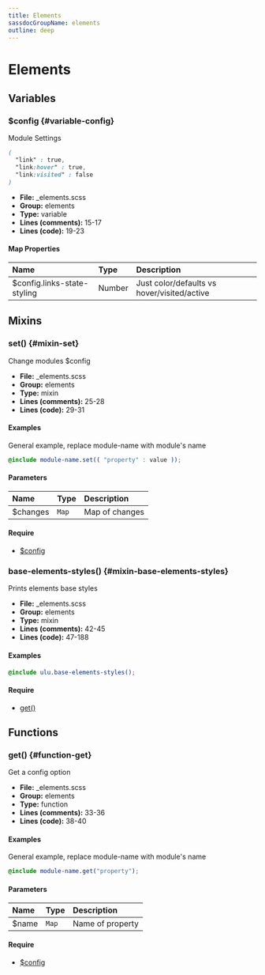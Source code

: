 ```yaml
---
title: Elements
sassdocGroupName: elements
outline: deep
---
```



# Elements





## Variables




###  $config <Badge text="variable" type="tip" vertical="top" /><Badge text="Map" type="warning" vertical="top" />  {#variable-config} 

  

Module Settings
    
    

``` scss
(
  "link" : true,
  "link:hover" : true,
  "link:visited" : false
)
```
  


<SassdocDetails summaryText="Meta Information">

- **File:** _elements.scss
- **Group:** elements
- **Type:** variable
- **Lines (comments):** 15-17
- **Lines (code):** 19-23

</SassdocDetails>
    
    

#### Map Properties


|Name|Type|Description|
|:--|:--|:--|
|$config.links-state-styling|Number|Just color/defaults vs hover/visited/active|

    
  

## Mixins




###  set() <Badge text="mixin" type="tip" vertical="top" />  {#mixin-set} 

  

Change modules $config
    
    


<SassdocDetails summaryText="Meta Information">

- **File:** _elements.scss
- **Group:** elements
- **Type:** mixin
- **Lines (comments):** 25-28
- **Lines (code):** 29-31

</SassdocDetails>
    
    

#### Examples

General example, replace module-name with module's name      


``` scss
@include module-name.set(( "property" : value ));
```
  



      

#### Parameters


|Name|Type|Description|
|:--|:--|:--|
|$changes|`Map`|Map of changes|

    

#### Require

- [$config](/scss/base/elements/#variable-config)
  


###  base-elements-styles() <Badge text="mixin" type="tip" vertical="top" />  {#mixin-base-elements-styles} 

  

Prints elements base styles
    
    


<SassdocDetails summaryText="Meta Information">

- **File:** _elements.scss
- **Group:** elements
- **Type:** mixin
- **Lines (comments):** 42-45
- **Lines (code):** 47-188

</SassdocDetails>
    
    

#### Examples

      


``` scss
@include ulu.base-elements-styles();
```
  



      

#### Require

- [get()](/scss/base/elements/#function-get)
  
  

## Functions




###  get() <Badge text="function" type="tip" vertical="top" />  {#function-get} 

  

Get a config option
    
    


<SassdocDetails summaryText="Meta Information">

- **File:** _elements.scss
- **Group:** elements
- **Type:** function
- **Lines (comments):** 33-36
- **Lines (code):** 38-40

</SassdocDetails>
    
    

#### Examples

General example, replace module-name with module's name      


``` scss
@include module-name.get("property");
```
  



      

#### Parameters


|Name|Type|Description|
|:--|:--|:--|
|$name|`Map`|Name of property|

    

#### Require

- [$config](/scss/base/elements/#variable-config)
  
  


<script>

  import SassdocPreview from "@ulu/vitepress-sassdoc/lib/assets/components/SassdocPreview.vue";
  import SassdocDetails from "@ulu/vitepress-sassdoc/lib/assets/components/SassdocDetails.vue";
  const sassdocGroup = [{"groupName":"elements","id":"variable-config","uid":"elements-variable-config","title":"$config","groupPath":"/scss/base/elements/","path":"/scss/base/elements/#variable-config"},{"groupName":"elements","id":"mixin-set","uid":"elements-mixin-set","title":"set()","groupPath":"/scss/base/elements/","path":"/scss/base/elements/#mixin-set","previewsByIndex":{}},{"groupName":"elements","id":"function-get","uid":"elements-function-get","title":"get()","groupPath":"/scss/base/elements/","path":"/scss/base/elements/#function-get","previewsByIndex":{}},{"groupName":"elements","id":"mixin-base-elements-styles","uid":"elements-mixin-base-elements-styles","title":"base-elements-styles()","groupPath":"/scss/base/elements/","path":"/scss/base/elements/#mixin-base-elements-styles","previewsByIndex":{}}];
  export default {
    components: {
      SassdocPreview,
      SassdocDetails
    },
    provide: {
      getSassdocItem(uid) {
        return sassdocGroup.find(item => item.uid === uid);
      },
      getSassdocGroup() {
        return sassdocGroup;
      },
      sassdocPreviewOptions: JSON.parse(
        decodeURIComponent(
          `%7B%22previewStyles%22%3A%22%5Cn%20%20%20%20height%3A%2020em%3B%5Cn%20%20%20%20width%3A%20100%25%3B%5Cn%20%20%20%20border%3A%20none%3B%5Cn%20%20%20%20background-color%3A%20%23f9f9f9%3B%5Cn%20%20%20%20border-radius%3A%206px%3B%5Cn%20%20%20%20padding%3A%2012px%3B%5Cn%20%20%20%20margin%3A%201.5em%200%3B%5Cn%20%20%22%2C%22previewHead%22%3A%22%5Cn%20%20%20%20%3Ctitle%3EULU%20Example%3C%2Ftitle%3E%20%5Cn%20%20%20%20%3Cmeta%20charset%3D%5C%22utf-8%5C%22%3E%20%5Cn%20%20%20%20%3Cmeta%20name%3D%5C%22viewport%5C%22%20content%3D%5C%22width%3Ddevice-width%2C%20initial-scale%3D1%5C%22%3E%20%5Cn%20%20%20%20%3Clink%20rel%3D%5C%22stylesheet%5C%22%20href%3D%5C%22%2Ffrontend%2Fulu-frontend.min.css%5C%22%3E%5Cn%20%20%22%2C%22previewScripts%22%3A%22%5Cn%20%20%20%20%3Cscript%20src%3D%5C%22%2Ffrontend%2Fulu-frontend.min.js%5C%22%3E%3C%2Fscript%3E%5Cn%20%20%22%7D`
        )
      )
    }
  }

</script>  
  
  